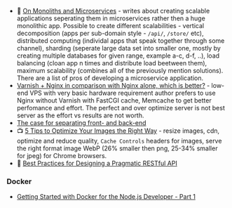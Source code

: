 - :notebook: [On Monoliths and Microservices](http://dev.otto.de/2015/09/30/on-monoliths-and-microservices/) - writes about creating scalable applications seperating them in microservices rather then a huge monolithic app. Possible to create different scalabilities - vertical decomposition (apps per sub-domain style - `/api/`, `/store/` etc), distributed computing (individal apps that speak together through some channel), sharding (seperate large data set into smaller one, mostly by creating multiple databases for given range, example a-c, d-f, ..), load balancing (cloan app n times and distribute load beetween them), maximum scalability (combines all of the previously mention solutions). There are a list of pros of developing a microservice application.
- [Varnish + Nginx in comparison with Nginx alone, which is better?](http://www.narga.net/varnish-nginx-comparison-nginx-alone-better/) - low-end VPS with very basic hardware requirement author prefers to use Nginx without Varnish with FastCGI cache, Memcache to get better perfomance and effort. The perfect and over optimize server is not best server as the effort vs results are not worth.
- [The case for separating front- and back-end](https://blog.42.nl/articles/the-case-separating-front-back-end/)
- :tv: [5 Tips to Optimize Your Images the Right Way](https://youtu.be/JUoZIBCWaKY) - resize images, cdn, optimize and reduce quality, `Cache Controls` headers for images, serve the right format image WebP (26% smaller then png, 25-34% smaller for jpeg) for Chrome browsers.
- :notebook: [Best Practices for Designing a Pragmatic RESTful API](http://www.vinaysahni.com/best-practices-for-a-pragmatic-restful-api)

### Docker
- [Getting Started with Docker for the Node.js Developer - Part 1](https://medium.com/@heitorburger/getting-started-with-docker-for-the-node-js-developer-6ede42731d10#.nf17q8ggf)
